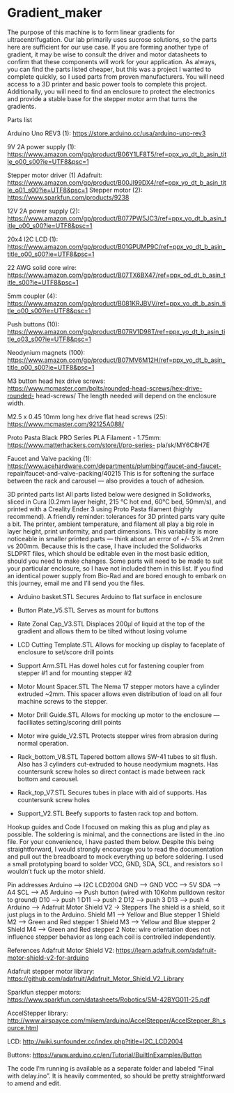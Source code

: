 # Gradient_maker

The purpose of this machine is to form linear gradients for ultracentrifugation. Our lab primarily uses sucrose solutions, so the parts here are sufficient for our use case. If you are forming another type of gradient, it may be wise to consult the driver and motor datasheets to confirm that these components will work for your application. As always, you can find the parts listed cheaper, but this was a project I wanted to complete quickly, so I used parts from proven manufacturers. You will need access to a 3D printer and basic power tools to complete this project. Additionally, you will need to find an enclosure to protect the electronics and provide a stable base for the stepper motor arm that turns the gradients.

Parts list

Arduino Uno REV3 (1): https://store.arduino.cc/usa/arduino-uno-rev3 

9V 2A power supply (1):
https://www.amazon.com/gp/product/B06Y1LF8T5/ref=ppx_yo_dt_b_asin_title_o00_s00?ie=UTF8&psc=1

Stepper motor driver (1) Adafruit:
https://www.amazon.com/gp/product/B00JI99DX4/ref=ppx_yo_dt_b_asin_title_o01_s00?ie=UTF8&psc=1 Stepper motor (2): https://www.sparkfun.com/products/9238

12V 2A power supply (2):
https://www.amazon.com/gp/product/B077PW5JC3/ref=ppx_yo_dt_b_asin_title_o00_s00?ie=UTF8&psc=1

20x4 I2C LCD (1):
https://www.amazon.com/gp/product/B01GPUMP9C/ref=ppx_yo_dt_b_asin_title_o00_s00?ie=UTF8&psc=1

22 AWG solid core wire:
https://www.amazon.com/gp/product/B07TX6BX47/ref=ppx_od_dt_b_asin_title_s00?ie=UTF8&psc=1

5mm coupler (4):
https://www.amazon.com/gp/product/B081KRJBVV/ref=ppx_yo_dt_b_asin_title_o00_s00?ie=UTF8&psc=1

Push buttons (10):
https://www.amazon.com/gp/product/B07RV1D98T/ref=ppx_yo_dt_b_asin_title_o03_s00?ie=UTF8&psc=1

Neodynium magnets (100):
https://www.amazon.com/gp/product/B07MV6M12H/ref=ppx_yo_dt_b_asin_title_o00_s00?ie=UTF8&psc=1

M3 button head hex drive screws: https://www.mcmaster.com/bolts/rounded-head-screws/hex-drive-rounded- head-screws/
The length needed will depend on the enclosure width.

M2.5 x 0.45 10mm long hex drive flat head screws (25): https://www.mcmaster.com/92125A088/

Proto Pasta Black PRO Series PLA Filament - 1.75mm: https://www.matterhackers.com/store/l/pro-series-
pla/sk/MY6C8H7E

Faucet and Valve packing (1): https://www.acehardware.com/departments/plumbing/faucet-and-faucet- repair/faucet-and-valve-packing/40215
This is for softening the surface between the rack and carousel — also provides a touch of adhesion.
                 
3D printed parts list
All parts listed below were designed in Solidworks, sliced in Cura (0.2mm layer height, 215 °C hot end, 60°C bed, 50mm/s), and printed with a Creality Ender 3 using Proto Pasta filament (highly recommend). A friendly reminder: tolerances for 3D printed parts vary quite a bit. The printer, ambient temperature, and filament all play a big role in layer height, print uniformity, and part dimensions. This variability is more noticeable in smaller printed parts — think about an error of +/- 5% at 2mm vs 200mm. Because this is the case, I have included the Solidworks SLDPRT files, which should be editable even in the most basic edition, should you need to make changes. Some parts will need to be made to suit your particular enclosure, so I have not included them in this list. If you find an identical power supply from Bio-Rad and are bored enough to embark on this journey, email me and I’ll send you the files.

- Arduino basket.STL
Secures Arduino to flat surface in enclosure

- Button Plate_V5.STL
Serves as mount for buttons

- Rate Zonal Cap_V3.STL
Displaces 200μl of liquid at the top of the gradient and allows them to be tilted without losing volume

- LCD Cutting Template.STL
Allows for mocking up display to faceplate of enclosure to set/score drill points

- Support Arm.STL
Has dowel holes cut for fastening coupler from stepper #1 and for mounting stepper #2

- Motor Mount Spacer.STL
The Nema 17 stepper motors have a cylinder extruded ~2mm. This spacer allows even distribution of
load on all four machine screws to the stepper.

- Motor Drill Guide.STL
Allows for mocking up motor to the enclosure — facilliates setting/scoring drill points

- Motor wire guide_V2.STL
Protects stepper wires from abrasion during normal operation.

- Rack_bottom_V8.STL
Tapered bottom allows SW-41 tubes to sit flush. Also has 3 cylinders cut-extruded to house neodymium
magnets. Has countersunk screw holes so direct contact is made between rack bottom and carousel.

- Rack_top_V7.STL
Secures tubes in place with aid of supports. Has countersunk screw holes

- Support_V2.STL
Beefy supports to fasten rack top and bottom.

Hookup guides and Code
I focused on making this as plug and play as possible. The soldering is minimal, and the connections are listed in the .ino file. For your convenience, I have pasted them below. Despite this being straightforward, I would strongly encourage you to read the documentation and pull out the breadboard to mock everything up before soldering. I used a small prototyping board to solder VCC, GND, SDA, SCL, and resistors so I wouldn’t fuck up the motor shield.

Pin addresses
Arduino --> I2C LCD2004 GND --> GND
VCC --> 5V
SDA --> A4
SCL --> A5
Arduino --> Push button (wired with 10Kohm pulldown resitor to ground) D10 --> push 1
D11 --> push 2
D12 --> push 3
D13 --> push 4
Arduino --> Adafruit Motor Shield V2 -> Steppers
The shield is a shield, so it just plugs in to the Arduino. Shield M1 --> Yellow and Blue stepper 1
Shield M2 --> Green and Red stepper 1
Shield M3 --> Yellow and Blue stepper 2
Shield M4 --> Green and Red stepper 2
Note: wire orientation does not influence stepper behavior as long each coil is controlled independently.

References
Adafruit Motor Shield V2: https://learn.adafruit.com/adafruit-motor-shield-v2-for-arduino

Adafruit stepper motor library: https://github.com/adafruit/Adafruit_Motor_Shield_V2_Library

Sparkfun stepper motors: https://www.sparkfun.com/datasheets/Robotics/SM-42BYG011-25.pdf 

AccelStepper library: http://www.airspayce.com/mikem/arduino/AccelStepper/AccelStepper_8h_source.html 

LCD: http://wiki.sunfounder.cc/index.php?title=I2C_LCD2004

Buttons: https://www.arduino.cc/en/Tutorial/BuiltInExamples/Button

The code I’m running is available as a separate folder and labeled “Final with delay.ino”. It is heavily commented, so should be pretty straightforward to amend and edit.
